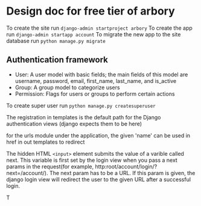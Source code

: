 # Design doc for free tier of arbory

To create the site run `django-admin startproject arbory`
To create the app run `django-admin startapp account`
To migrate the new app to the site database run `python manage.py migrate`

## Authentication framework 
* User: A user model with basic fields; the main fields of this model are username, password, email, first_name, last_name, and is_active 
* Group: A group model to categorize users 
* Permission: Flags for users or groups to perform certain actions 

To create super user run `python manage.py createsuperuser`

The registration in templates is the default path for the Django authentication views (django expects them to be here)

for the urls module under the application, the given 'name' can be used in href in out templates to redirect 

The hidden HTML `<input>` element submits the value of a varible called next. This variable is first set by the login view when you pass a next params in the request(for example, http:root/account/login/?next=/account/). The next param has to be a URL. If this param is given, the django login view will redirect the user to the given URL after a successful login. 

T
